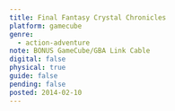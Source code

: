 ```yaml
---
title: Final Fantasy Crystal Chronicles
platform: gamecube
genre:
  - action-adventure
note: BONUS GameCube/GBA Link Cable
digital: false
physical: true
guide: false
pending: false
posted: 2014-02-10
---
```


